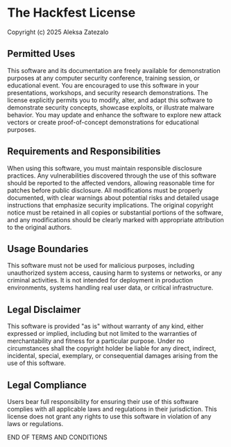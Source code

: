 # The Hackfest License

Copyright (c) 2025 Aleksa Zatezalo

## Permitted Uses

This software and its documentation are freely available for demonstration purposes at any computer security conference, training session, or educational event. You are encouraged to use this software in your presentations, workshops, and security research demonstrations. The license explicitly permits you to modify, alter, and adapt this software to demonstrate security concepts, showcase exploits, or illustrate malware behavior. You may update and enhance the software to explore new attack vectors or create proof-of-concept demonstrations for educational purposes.

## Requirements and Responsibilities

When using this software, you must maintain responsible disclosure practices. Any vulnerabilities discovered through the use of this software should be reported to the affected vendors, allowing reasonable time for patches before public disclosure. All modifications must be properly documented, with clear warnings about potential risks and detailed usage instructions that emphasize security implications. The original copyright notice must be retained in all copies or substantial portions of the software, and any modifications should be clearly marked with appropriate attribution to the original authors.

## Usage Boundaries

This software must not be used for malicious purposes, including unauthorized system access, causing harm to systems or networks, or any criminal activities. It is not intended for deployment in production environments, systems handling real user data, or critical infrastructure.

## Legal Disclaimer

This software is provided "as is" without warranty of any kind, either expressed or implied, including but not limited to the warranties of merchantability and fitness for a particular purpose. Under no circumstances shall the copyright holder be liable for any direct, indirect, incidental, special, exemplary, or consequential damages arising from the use of this software.

## Legal Compliance

Users bear full responsibility for ensuring their use of this software complies with all applicable laws and regulations in their jurisdiction. This license does not grant any rights to use this software in violation of any laws or regulations.

END OF TERMS AND CONDITIONS
